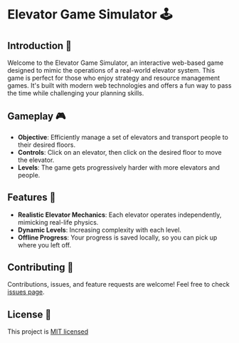 
# Elevator Game Simulator 🕹️

## Introduction 🚀
Welcome to the Elevator Game Simulator, an interactive web-based game designed to mimic the operations of a real-world elevator system. This game is perfect for those who enjoy strategy and resource management games. It's built with modern web technologies and offers a fun way to pass the time while challenging your planning skills.

## Gameplay 🎮
- **Objective**: Efficiently manage a set of elevators and transport people to their desired floors.
- **Controls**: Click on an elevator, then click on the desired floor to move the elevator.
- **Levels**: The game gets progressively harder with more elevators and people.

## Features 🌟
- **Realistic Elevator Mechanics**: Each elevator operates independently, mimicking real-life physics.
- **Dynamic Levels**: Increasing complexity with each level.
- **Offline Progress**: Your progress is saved locally, so you can pick up where you left off.

## Contributing 👥
Contributions, issues, and feature requests are welcome! Feel free to check [issues page](link-to-your-issues-page).

## License 📝
This project is [MIT licensed](link-to-your-license)